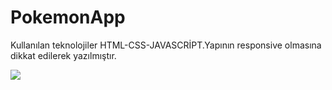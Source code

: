 # PokemonApp

Kullanılan teknolojiler HTML-CSS-JAVASCRİPT.Yapının responsive olmasına dikkat edilerek yazılmıştır.

![](PokeEkranVideo.gif)
